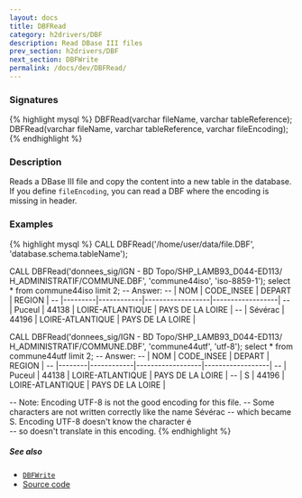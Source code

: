 ```yaml
---
layout: docs
title: DBFRead
category: h2drivers/DBF
description: Read DBase III files
prev_section: h2drivers/DBF
next_section: DBFWrite
permalink: /docs/dev/DBFRead/
---
```


### Signatures

{% highlight mysql %}
DBFRead(varchar fileName, varchar tableReference);
DBFRead(varchar fileName, varchar tableReference, 
        varchar fileEncoding);
{% endhighlight %}

### Description
Reads a DBase III file and copy the content into a new table in the database.
If you define `fileEncoding`, you can read a DBF where the encoding is missing in header.

### Examples

{% highlight mysql %}
CALL DBFRead('/home/user/data/file.DBF', 
             'database.schema.tableName');

CALL DBFRead('donnees_sig/IGN - BD Topo/SHP_LAMB93_D044-ED113/
              H_ADMINISTRATIF/COMMUNE.DBF', 'commune44iso',
             'iso-8859-1');
select * from commune44iso limit 2;
-- Answer:
-- |   NOM   | CODE_INSEE |      DEPART      |      REGION      |
-- |---------|------------|------------------|------------------|
-- | Puceul  |   44138    | LOIRE-ATLANTIQUE | PAYS DE LA LOIRE |
-- | Sévérac |   44196    | LOIRE-ATLANTIQUE | PAYS DE LA LOIRE |

CALL DBFRead('donnees_sig/IGN - BD Topo/SHP_LAMB93_D044-ED113/
              H_ADMINISTRATIF/COMMUNE.DBF', 'commune44utf',
             'utf-8');
select * from commune44utf limit 2;
-- Answer: 
-- |  NOM   | CODE_INSEE |      DEPART      |      REGION      |
-- |--------|------------|------------------|------------------|
-- | Puceul |   44138    | LOIRE-ATLANTIQUE | PAYS DE LA LOIRE |
-- | S      |   44196    | LOIRE-ATLANTIQUE | PAYS DE LA LOIRE |

-- Note: Encoding UTF-8 is not the good encoding for this file. 
-- Some characters are not written correctly like the name Sévérac 
-- which became S. Encoding UTF-8 doesn't know the character é  
-- so doesn't translate in this encoding.
{% endhighlight %}

##### See also

* [`DBFWrite`](../DBFWrite)
* <a href="https://github.com/irstv/H2GIS/blob/a8e61ea7f1953d1bad194af926a568f7bc9aac96/h2drivers/src/main/java/org/h2gis/drivers/dbf/DBFRead.java" target="_blank">Source code</a>
